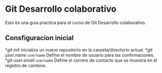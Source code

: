 # Git Desarrollo colaborativo
Esto es una guia practica para el curso de Git Desarrollo colaborativo.
## Consfiguracion inicial

*_git init_ inicializa un nuevo repositorio en la carpeta/directorio actual.
*_git user.name_ `username` Define el nombre de usuario para las confirmaciones.
*_git user.email_ `username` Define el correro de contacto que se muestra en el registro de cambios.